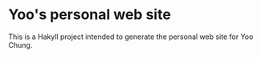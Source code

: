 # Yoo's personal web site

This is a Hakyll project intended to generate the personal web site for Yoo Chung.
